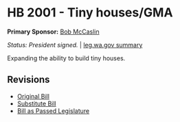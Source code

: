 # HB 2001 - Tiny houses/GMA
**Primary Sponsor:** [Bob McCaslin](/person/leg/bob.mccaslin.md)

*Status: President signed.* | [leg.wa.gov summary](https://app.leg.wa.gov/billsummary?BillNumber=2001&Year=2021)

Expanding the ability to build tiny houses.

## Revisions
* [Original Bill](1/)
* [Substitute Bill](S/)
* [Bill as Passed Legislature](S.PL/)